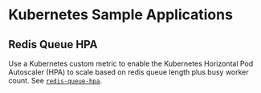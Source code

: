 # Kubernetes Sample Applications

## Redis Queue HPA

Use a Kubernetes custom metric to enable the Kubernetes Horizontal Pod Autoscaler (HPA) to scale based on redis queue length plus busy worker count. See [`redis-queue-hpa`](/redis-queue-hpa/).
